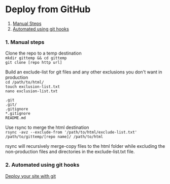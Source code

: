 # Deploy from GitHub

1. [Manual Steps](#manual)  
2. [Automated using git hooks](#automated)  


### <a name="manual"></a>1. Manual steps

Clone the repo to a temp destination    
`mkdir gittemp && cd gittemp`  
`git clone [repo http url]`    

Build an exclude-list for git files and any other exclusions you don't want in production  
`cd /path/to/html/`  
`touch exclusion-list.txt`  
`nano exclusion-list.txt`     
```
.git
.git/
.gitignore
*.gitignore
README.md
```

Use rsync to merge the html destination  
`rsync -avz --exclude-from '/path/to/html/exclude-list.txt' /path/to/gittemp/[repo name]/ /path/to/html`

rsync will recursively merge-copy files to the html folder while excluding the non-production files and directories in the exclude-list.txt file.



### <a name="automated"></a>2. Automated using git hooks

[Deploy your site with git](https://gist.github.com/oodavid/1809044)  

